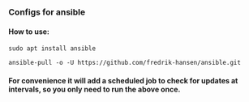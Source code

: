 ### Configs for ansible

#### How to use:
`sudo apt install ansible`

`ansible-pull -o -U https://github.com/fredrik-hansen/ansible.git`

#### For convenience it will add a scheduled job to check for updates at intervals, so you only need to run the above once.

